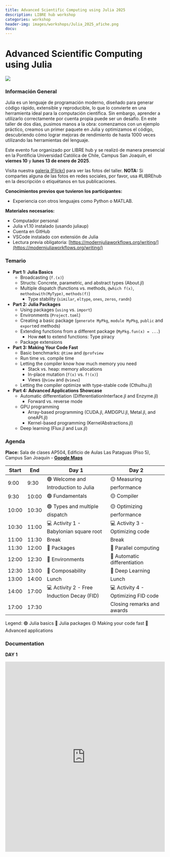 ```yaml
---
title: Advanced Scientific Computing using Julia 2025
description: LIBRE hub workshop
categories: workshop
header-img: images/workshops/Julia_2025_afiche.png
docu:
---
```


# Advanced Scientific Computing using Julia

<img src="{{site.baseurl}}/images/others/Julia_workshop_participants.png" data-action="zoom">

### Información General

Julia es un lenguaje de programación moderno, diseñado para generar código rápido, extensible y reproducible, lo que lo convierte en una herramienta ideal para la computación científica. Sin embargo, aprender a utilizarlo correctamente por cuenta propia puede ser un desafío. En este taller de dos días, pusimos manos a la obra: comenzamos con un ejemplo práctico, creamos un primer paquete en Julia y optimizamos el código, descubriendo cómo lograr mejoras de rendimiento de hasta 1000 veces utilizando las herramientas del lenguaje.

Este evento fue organizado por LIBRE hub y se realizó de manera presencial en la Pontificia Universidad Católica de Chile, Campus San Joaquín, el **viernes 10** y **lunes 13 de enero de 2025**.

Visita nuestra <a href="https://www.flickr.com/photos/197037882@N02/albums">galería (Flickr)</a> para ver las fotos del taller.  **NOTA:** Si compartes alguna de las fotos en redes sociales, por favor, usa #LIBREhub en la descripción o etiquétanos en tus publicaciones.

**Conocimientos previos que tuvieron los participantes:**
- Experiencia con otros lenguajes como Python o MATLAB.

**Materiales necesarios:**
- Computador personal
- Julia v1.10 instalado (usando juliaup)
- Cuenta en GitHub
- VSCode instalado con extensión de Julia
- Lectura previa obligatoria: [https://modernjuliaworkflows.org/writing/](https://modernjuliaworkflows.org/writing/)

### Temario

- **Part 1: Julia Basics**
  - Broadcasting (`f.(x)`)
  - Structs: Concrete, parametric, and abstract types (About.jl)
  - Multiple dispatch (functions vs. methods, `@which f(x)`, `methodswith(MyType)`, `methods(f)`)
    - Type stability (`similar`, `eltype`, `ones`, `zeros`, `randn`)
- **Part 2: Julia Packages**
  - Using packages (`using` vs. `import`)
  - Environments (`Project.toml`)
  - Creating a basic package (`generate MyPkg`, `module MyPkg`, `public` and `export`ed methods)
  - Extending functions from a different package (`MyPkg.fun(x) = ...`)
    - How **not** to extend functions: Type piracy
  - Package extensions
- **Part 3: Making Your Code Fast**
  - Basic benchmarks: `@time` and `@profview`
  - Run time vs. compile time
  - Letting the compiler know how much memory you need
    - Stack vs. heap: memory allocations
    - In-place mutation (`f(x)` vs. `f!(x)`)
    - Views (`@view` and `@views`)
  - Letting the compiler optimize with type-stable code (Cthulhu.jl)
- **Part 4: Advanced Applications Showcase**
  - Automatic differentiation (DifferentiationInterface.jl and Enzyme.jl)
    - Forward vs. reverse mode     
  - GPU programming
    - Array-based programming (CUDA.jl, AMDGPU.jl, Metal.jl, and oneAPI.jl)
    - Kernel-based programming (KernelAbstractions.jl)
  - Deep learning (Flux.jl and Lux.jl)

### Agenda

**Place:** Sala de clases AP504, Edificio de Aulas Las Pataguas (Piso 5), Campus San Joaquín - **[Google Maps](https://maps.app.goo.gl/6NaH3GJqZusZKcS28)**

| Start |	End |	Day 1 |	Day 2 |
|-------|-----|-------|-------|
| 9:00	|9:30	| 🟢 Welcome and Introduction to Julia  |🟡 Measuring performance|
| 9:30	|10:00| 🟢 Fundamentals	                      |🟡 Compiler             |
| 10:00	|10:30|	🟢 Types and multiple dispatch	      |🟡 Optimizing performance|
| 10:30	|11:00|	💻 Activity 1 - Babylonian square root|	💻 Activity 3 - Optimizing code|
| 11:00	|11:30|	Break	                                 | Break|
| 11:30	|12:00|	🔵 Packages                           |🔴 Parallel computing|
| 12:00	|12:30|	🔵 Environments	                      |🔴 Automatic differentiation|
| 12:30	|13:00|	🔵 Composability	                    |🔴 Deep Learning|
| 13:00	|14:00|	Lunch	                                 |Lunch|
| 14:00	|17:00|	💻 Activity 2 - Free Induction Decay (FID)|💻 Activity 4 - Optimizing FID code|
| 17:00	|17:30|	                                       |Closing remarks and awards|

Legend:
🟢 Julia basics
🔵 Julia packages
🟡 Making your code fast
🔴 Advanced applications

### Documentation

**DAY 1**

<iframe src="https://librehub.github.io/Advanced-Scientific-Computing-Using-Julia/slides/Day%201/Introduction%20to%20Julia.html" width="100%" height="600px" frameborder="0" allowfullscreen="true">
</iframe>


<!-- 
### Registro

Los cupos son limitados, por lo que sugerimos registrarse lo antes posible completando este formulario.

Las inscripciones estarán abiertas hasta el **Viernes 3 de Enero**:

<iframe src="https://docs.google.com/forms/d/e/1FAIpQLScIHp3ki8CGO8CycZQKhF7LOlFTfCh-HEgaEYZ3r5JyM2NqUA/viewform?usp=sharing" width="640" height="3184" frameborder="0" marginheight="0" marginwidth="0"></iframe>
-->
